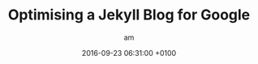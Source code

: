 ---
layout:            post
title:             "Optimising a Jekyll Blog for Google"
menutitle:         "Optimising a Jekyll Blog for Google"
date:              2016-09-23 06:31:00 +0100
tags:              Optimising Jekyll Blog Google Search
category:          Website
author:            am
published:         false
redirect_from:     "/optimising-blog-for-google/"
language:          EN
comments:          true
---